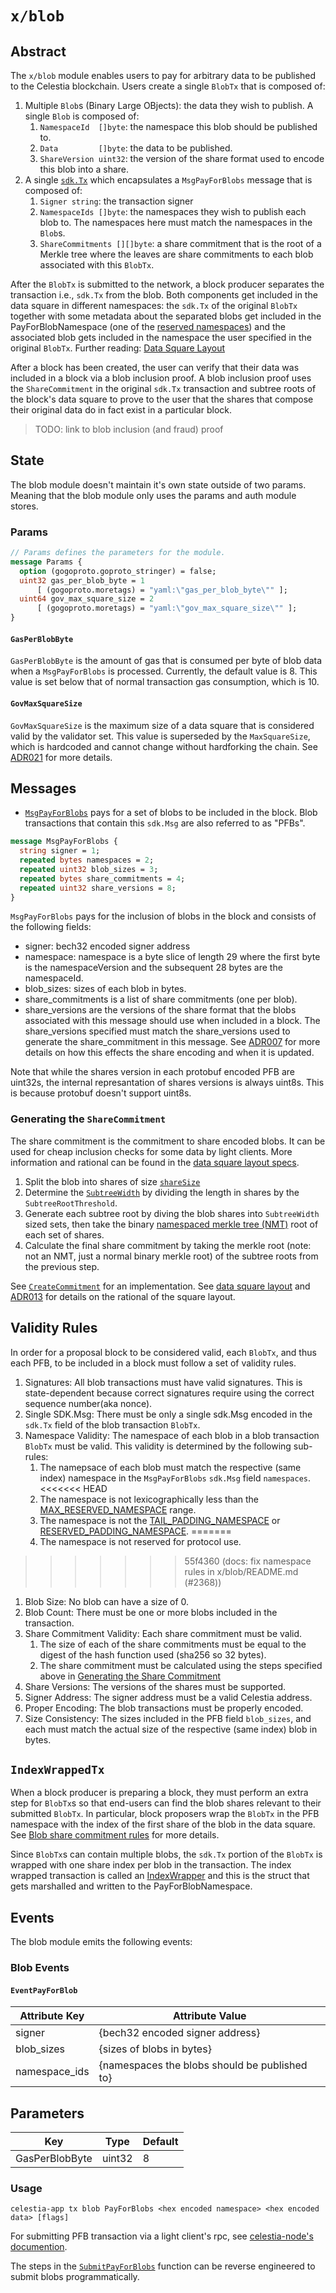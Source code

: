 # `x/blob`

## Abstract

The `x/blob` module enables users to pay for arbitrary data to be published to
the Celestia blockchain. Users create a single `BlobTx` that is composed of:

1. Multiple `Blob`s (Binary Large OBjects): the data they wish to publish. A
   single `Blob` is composed of:
    1. `NamespaceId  []byte`: the namespace this blob should be published to.
    1. `Data         []byte`: the data to be published.
    1. `ShareVersion uint32`: the version of the share format used to encode
       this blob into a share.
1. A single [`sdk.Tx`](https://github.com/celestiaorg/cosmos-sdk/blob/v1.15.0-sdk-v0.46.13/docs/architecture/adr-020-protobuf-transaction-encoding.md) which encapsulates a `MsgPayForBlobs` message that is composed of:
    1. `Signer string`: the transaction signer
    1. `NamespaceIds []byte`: the namespaces they wish to publish each blob to.
       The namespaces here must match the namespaces in the `Blob`s.
    1. `ShareCommitments [][]byte`: a share commitment that is the root of a Merkle
       tree where the leaves are share commitments to each blob associated with
       this `BlobTx`.

After the `BlobTx` is submitted to the network, a block producer separates the
transaction i.e., `sdk.Tx` from the blob. Both components get included in the
data square in different namespaces: the `sdk.Tx` of the original `BlobTx`
together with some metadata about the separated blobs get included in the
PayForBlobNamespace (one of the [reserved
namespaces](../../specs/src/specs/namespace.md#reserved-namespaces)) and the
associated blob gets included in the namespace the user specified in the
original `BlobTx`. Further reading: [Data Square
Layout](../../specs/src/specs/data_square_layout.md)

After a block has been created, the user can verify that their data was included
in a block via a blob inclusion proof. A blob inclusion proof uses the
`ShareCommitment` in the original `sdk.Tx` transaction and subtree roots of the
block's data square to prove to the user that the shares that compose their
original data do in fact exist in a particular block.

> TODO: link to blob inclusion (and fraud) proof

## State

The blob module doesn't maintain it's own state outside of two params. Meaning
that the blob module only uses the params and auth module stores.

### Params

```proto
// Params defines the parameters for the module.
message Params {
  option (gogoproto.goproto_stringer) = false;
  uint32 gas_per_blob_byte = 1
      [ (gogoproto.moretags) = "yaml:\"gas_per_blob_byte\"" ];
  uint64 gov_max_square_size = 2
      [ (gogoproto.moretags) = "yaml:\"gov_max_square_size\"" ];
}
```

#### `GasPerBlobByte`

`GasPerBlobByte` is the amount of gas that is consumed per byte of blob data
when a `MsgPayForBlobs` is processed. Currently, the default value is 8. This
value is set below that of normal transaction gas consumption, which is 10.

#### `GovMaxSquareSize`

`GovMaxSquareSize` is the maximum size of a data square that is considered valid
by the validator set. This value is superseded by the `MaxSquareSize`, which is
hardcoded and cannot change without hardforking the chain. See
[ADR021](../../docs/architecture/adr-021-restricted-block-size.md) for more
details.

## Messages

- [`MsgPayForBlobs`](https://github.com/celestiaorg/celestia-app/blob/v1.0.0-rc2/proto/celestia/blob/v1/tx.proto#L16-L31)
  pays for a set of blobs to be included in the block. Blob transactions that contain
  this `sdk.Msg` are also referred to as "PFBs".

```proto
message MsgPayForBlobs {
  string signer = 1;
  repeated bytes namespaces = 2;
  repeated uint32 blob_sizes = 3;
  repeated bytes share_commitments = 4;
  repeated uint32 share_versions = 8;
}
```

`MsgPayForBlobs` pays for the inclusion of blobs in the block and consists of the
following fields:

- signer: bech32 encoded signer address
- namespace: namespace is a byte slice of length 29 where the first byte is the
  namespaceVersion and the subsequent 28 bytes are the namespaceId.
- blob_sizes: sizes of each blob in bytes.
- share_commitments is a list of share commitments (one per blob).
- share_versions are the versions of the share format that the blobs associated
  with this message should use when included in a block. The share_versions
  specified must match the share_versions used to generate the share_commitment
  in this message. See
  [ADR007](../../docs/architecture/adr-007-universal-share-prefix.md) for more
  details on how this effects the share encoding and when it is updated.

Note that while the shares version in each protobuf encoded PFB are uint32s, the
internal represantation of shares versions is always uint8s. This is because
protobuf doesn't support uint8s.

### Generating the `ShareCommitment`

The share commitment is the commitment to share encoded blobs. It can be used
for cheap inclusion checks for some data by light clients. More information and
rational can be found in the [data square layout
specs](../../specs/src/specs/data_square_layout.md).

1. Split the blob into shares of size [`shareSize`](../../specs/src/specs/data_structures.md#consensus-parameters)
1. Determine the
   [`SubtreeWidth`](https://github.com/celestiaorg/celestia-app/blob/v1.0.0-rc2/pkg/shares/non_interactive_defaults.go#L94-L116)
   by dividing the length in shares by the `SubtreeRootThreshold`.
1. Generate each subtree root by diving the blob shares into `SubtreeWidth`
   sized sets, then take the binary [namespaced merkle tree
   (NMT)](https://github.com/celestiaorg/nmt/blob/v0.16.0/docs/spec/nmt.md) root
   of each set of shares.
1. Calculate the final share commitment by taking the merkle root (note: not an
   NMT, just a normal binary merkle root) of the subtree roots from the previous
   step.

See
[`CreateCommitment`](https://github.com/celestiaorg/celestia-app/blob/v1.0.0-rc2/x/blob/types/payforblob.go#L169-L236)
for an implementation. See [data square
layout](../../specs/src/specs/data_square_layout.md) and
[ADR013](../../docs/architecture/adr-013-non-interactive-default-rules-for-zero-padding.md)
for details on the rational of the square layout.

## Validity Rules

In order for a proposal block to be considered valid, each `BlobTx`, and thus
each PFB, to be included in a block must follow a set of validity rules.

1. Signatures: All blob transactions must have valid signatures. This is
   state-dependent because correct signatures require using the correct sequence
   number(aka nonce).
1. Single SDK.Msg: There must be only a single sdk.Msg encoded in the `sdk.Tx`
   field of the blob transaction `BlobTx`.
1. Namespace Validity: The namespace of each blob in a blob transaction `BlobTx`
   must be valid. This validity is determined by the following sub-rules:
    1. The namepsace of each blob must match the respective (same index)
       namespace in the `MsgPayForBlobs` `sdk.Msg` field `namespaces`.
<<<<<<< HEAD
    1. The namespace is not lexicographically less than the [MAX_RESERVED_NAMESPACE](../../specs/src/specs/consensus.md#constants) range.
    1. The namespace is not the
       [TAIL_PADDING_NAMESPACE](../../specs/src/specs/consensus.md#constants)
       or [RESERVED_PADDING_NAMESPACE](../../specs/src/specs/consensus.md#constants).
=======
    1. The namespace is not reserved for protocol use.
>>>>>>> 55f4360 (docs: fix namespace rules in x/blob/README.md (#2368))
1. Blob Size: No blob can have a size of 0.
1. Blob Count: There must be one or more blobs included in the transaction.
1. Share Commitment Validity: Each share commitment must be valid.
    1. The size of each of the share commitments must be equal to the digest of
       the hash function used (sha256 so 32 bytes).
    1. The share commitment must be calculated using the steps specified above
       in [Generating the Share
       Commitment](./README.md#generating-the-sharecommitment)
1. Share Versions: The versions of the shares must be supported.
1. Signer Address: The signer address must be a valid Celestia address.
1. Proper Encoding: The blob transactions must be properly encoded.
1. Size Consistency: The sizes included in the PFB field `blob_sizes`, and each
   must match the actual size of the respective (same index) blob in bytes.

## `IndexWrappedTx`

When a block producer is preparing a block, they must perform an extra step for
`BlobTx`s so that end-users can find the blob shares relevant to their submitted
`BlobTx`. In particular, block proposers wrap the `BlobTx` in the PFB namespace
with the index of the first share of the blob in the data square. See [Blob
share commitment
rules](../../specs/src/specs/data_square_layout.md#blob-share-commitment-rules)
for more details.

Since `BlobTx`s can contain multiple blobs, the `sdk.Tx` portion of the `BlobTx`
is wrapped with one share index per blob in the transaction. The index wrapped
transaction is called an
[IndexWrapper](https://github.com/celestiaorg/celestia-core/blob/2d2a65f59eabf1993804168414b86d758f30c383/proto/tendermint/types/types.proto#L192-L198)
and this is the struct that gets marshalled and written to the
PayForBlobNamespace.

## Events

The blob module emits the following events:

### Blob Events

#### `EventPayForBlob`

| Attribute Key | Attribute Value                               |
|---------------|-----------------------------------------------|
| signer        | {bech32 encoded signer address}               |
| blob_sizes    | {sizes of blobs in bytes}                     |
| namespace_ids | {namespaces the blobs should be published to} |

## Parameters

| Key            | Type   | Default |
|----------------|--------|---------|
| GasPerBlobByte | uint32 | 8       |

### Usage

```shell
celestia-app tx blob PayForBlobs <hex encoded namespace> <hex encoded data> [flags]
```

For submitting PFB transaction via a light client's rpc, see [celestia-node's
documention](https://docs.celestia.org/developers/node-tutorial/#submitting-data ).

The steps in the
[`SubmitPayForBlobs`](https://github.com/celestiaorg/celestia-app/blob/v1.0.0-rc2/x/blob/payforblob.go#L15-L54)
function can be reverse engineered to submit blobs programmatically.

<!-- markdownlint-enable MD010 -->
